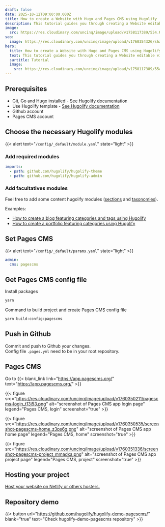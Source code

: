 ```yaml
---
draft: false
date: 2025-10-12T09:00:00.000Z
title: How to create a Website with Hugo and Pages CMS using Hugolify
description: This tutorial guides you through creating a Website editable via Pages CMS.
image:
  src: https://res.cloudinary.com/uncinq/image/upload/v1758117389/554.Urban-Puzzle_lwreua.svg
seo:
  image: https://res.cloudinary.com/uncinq/image/upload/v1760354326/share-tuto-pagescms_zpra7q.png
hero:
  title: How to create a Website with Hugo and Pages CMS using Hugolify
  text: This tutorial guides you through creating a Website editable via Pages CMS.
  surtitle: Tutorial
  image:
    src: https://res.cloudinary.com/uncinq/image/upload/v1758117389/554.Urban-Puzzle_lwreua.svg
---
```

## Prerequisites

* Git, Go and Hugo installed - [See Hugolify documentation](/docs/getting-started/prerequisites/)
* Use Hugolify template - [See Hugolify documentation](/docs/getting-started/install/) 
* Github account
* Pages CMS account

## Choose the necessary Hugolify modules

{{< alert text="`/config/_default/module.yaml`" state="light" >}}

### Add required modules

```yaml
imports:
  - path: github.com/hugolify/hugolify-theme
  - path: github.com/hugolify/hugolify-admin
```

### Add facultatives modules

Feel free to add some content hugolify modules ([sections](/docs/sections/) and [taxonomies](/docs/taxonomies/)).

Examples:

* [How to create a blog featuring categories and tags using Hugolify](how-to-create-a-blog-with-hugo-and-decap-cms-using-hugolify)
* [How to create a portfolio featuring categories using Hugolify](how-to-create-a-portfolio-with-hugo-and-decap-cms-using-hugolify)

## Set Pages CMS

{{< alert text="`/config/_default/params.yaml`" state="light" >}}

```yml
admin:
  cms: pagescms
```

## Get Pages CMS config file

Install packages

```bash
yarn
```

Command to build project and create Pages CMS config file

```bash
yarn build:config:pagescms
```

## Push in Github

Commit and push to Github your changes.\
Config file `.pages.yml` need to be in your root repository.

## Pages CMS

Go to {{< blank_link link="https://app.pagescms.org/" text="https://app.pagescms.org/" >}}

{{< figure src="https://res.cloudinary.com/uncinq/image/upload/v1760350211/pagescms-login_t13j53.png" alt="screenshot of Pages CMS app login page" legend="Pages CMS, login" screenshot="true" >}}

{{< figure src="https://res.cloudinary.com/uncinq/image/upload/v1760350535/screenshot-pagescms-home_z3ps6g.png" alt="screenshot of Pages CMS app home page" legend="Pages CMS, home" screenshot="true" >}}

{{< figure src="https://res.cloudinary.com/uncinq/image/upload/v1760351336/screenshot-pagescms-project_mmadxa.png" alt="screenshot of Pages CMS app project page" legend="Pages CMS, project" screenshot="true" >}}

## Hosting your project

[Host your website on Netlify or others hosters.](/docs/getting-started/hosting/)

## Repository demo

{{< button url="https://github.com/hugolify/hugolify-demo-pagescms/" blank="true" text="Check hugolify-demo-pagescms repository" >}}
